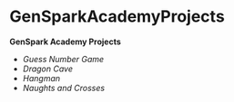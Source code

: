 # GenSparkAcademyProjects
__GenSpark Academy Projects__

- *Guess Number Game*
- *Dragon Cave* 
- *Hangman* 
- *Naughts and Crosses*

